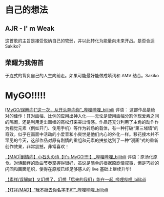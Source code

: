# 自己的想法
 ## AJR - I' m Weak
 这首歌的主旨是接受悦纳自己的软弱，并以此转化为能量向未来开战。是否合适 Sakiko?
 ## 荣耀为我俯首
 于连式的背负自己的人生向前走。如果可能最好能做成填词和 AMV 结合。Sakiko 
# MyGO!!!!!
[[MyGO/误解向]"这一次，从开头奔向你"_哔哩哔哩_bilibili](https://www.bilibili.com/video/BV13rkFYNEXH)
评语：
这部作品是绝对的佳作！其对画幅、比例的应用出神入化——无论是使用画幅分割体现爱素之间的隔阂，还是利用走出画幅的高松灯来突出情感。作品还充分利用了主角的动作作为视觉元素（例如开门、使用手机）等作为转场的载体，有一种打破“第三堵墙”的奇效。似乎在画面中活动的小爱音和小爽世是他们内心的外化一样。移花接木并不罕见的今天，这部作品对原有剧情的重组和元素的拼接达到了一种“漫画”式的重新创作效果，非常震撼，非常喜欢！

[【MAD|剧情向】小石头の诗【It's MyGO!!!!!】_哔哩哔哩_bilibili](https://www.bilibili.com/video/BV1RmBiYcEsG/)
评语：原汤化原食。对诗超绊的歌曲节奏掌握得很好，虽说是简单的根据原剧情叙事，但是巧妙的闪回和画面组织，使得在原版已经足够感人的 live 基础上继续升华!

[【素祥/误解向】又幻想了，幻想「后来的我们」能在一起_哔哩哔哩_bilibili](https://www.bilibili.com/video/BV1G296YGEM2/?spm_id_from=333.788.recommend_more_video.-1&vd_source=920be8552f568c8d5ea73154e2bccb12)

[【灯祥/MAD】“我不擦去你名字不可”_哔哩哔哩_bilibili](https://www.bilibili.com/video/BV19iN9e1ECh/?spm_id_from=333.337.search-card.all.click&vd_source=920be8552f568c8d5ea73154e2bccb12)







